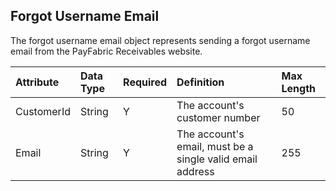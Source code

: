 ## Forgot Username Email
The forgot username email object represents sending a forgot username email from the PayFabric Receivables website. 

| Attribute | Data Type | Required | Definition | Max Length |
| :----------- | :--------- | :--------- | :--------- | :--------- |
| CustomerId | String | Y | The account's customer number | 50 |
| Email | String | Y | The account's email, must be a single valid email address | 255 |
